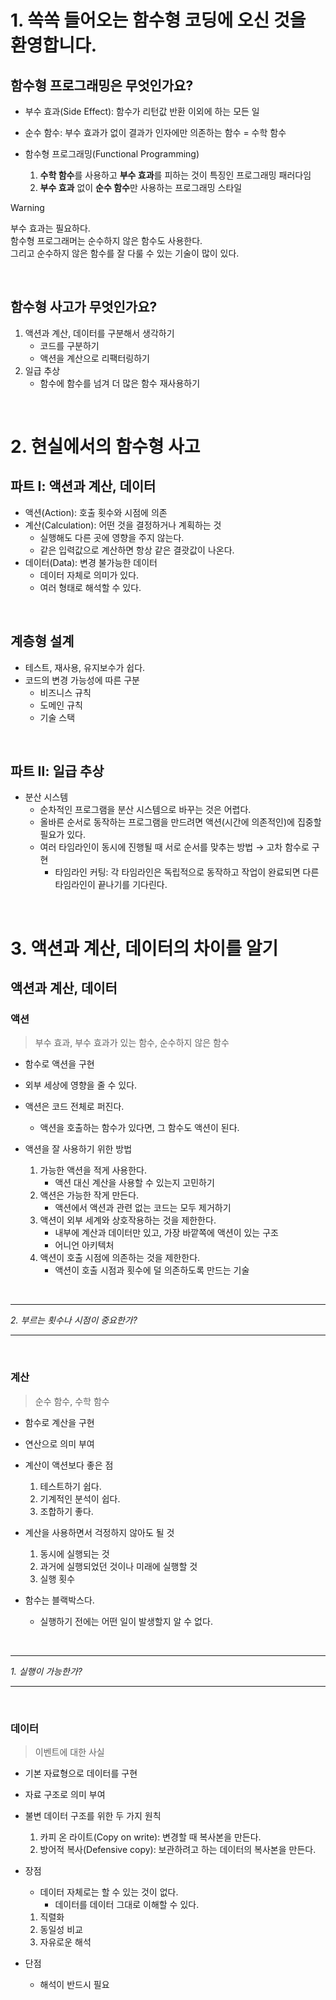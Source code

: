 # 1. 쏙쏙 들어오는 함수형 코딩에 오신 것을 환영합니다.

## 함수형 프로그래밍은 무엇인가요?

- 부수 효과(Side Effect): 함수가 리턴값 반환 이외에 하는 모든 일
- 순수 함수: 부수 효과가 없이 결과가 인자에만 의존하는 함수 = 수학 함수

- 함수형 프로그래밍(Functional Programming)

  1. **수학 함수**를 사용하고 **부수 효과**를 피하는 것이 특징인 프로그래밍 패러다임
  2. **부수 효과** 없이 **순수 함수**만 사용하는 프로그래밍 스타일

> [!WARNING]
> 부수 효과는 필요하다.  
> 함수형 프로그래머는 순수하지 않은 함수도 사용한다.  
> 그리고 순수하지 않은 함수를 잘 다룰 수 있는 기술이 많이 있다.

&nbsp;

## 함수형 사고가 무엇인가요?

1. 액션과 계산, 데이터를 구분해서 생각하기
   - 코드를 구분하기
   - 액션을 계산으로 리팩터링하기
2. 일급 추상
   - 함수에 함수를 넘겨 더 많은 함수 재사용하기

&nbsp;

# 2. 현실에서의 함수형 사고

## 파트 Ⅰ: 액션과 계산, 데이터

- 액션(Action): 호출 횟수와 시점에 의존
- 계산(Calculation): 어떤 것을 결정하거나 계획하는 것
  - 실행해도 다른 곳에 영향을 주지 않는다.
  - 같은 입력값으로 계산하면 항상 같은 결괏값이 나온다.
- 데이터(Data): 변경 불가능한 데이터
  - 데이터 자체로 의미가 있다.
  - 여러 형태로 해석할 수 있다.

&nbsp;

## 계층형 설계

- 테스트, 재사용, 유지보수가 쉽다.
- 코드의 변경 가능성에 따른 구분
  - 비즈니스 규칙
  - 도메인 규칙
  - 기술 스택

&nbsp;

## 파트 Ⅱ: 일급 추상

- 분산 시스템
  - 순차적인 프로그램을 분산 시스템으로 바꾸는 것은 어렵다.
  - 올바른 순서로 동작하는 프로그램을 만드려면 액션(시간에 의존적인)에 집중할 필요가 있다.
  - 여러 타임라인이 동시에 진행될 때 서로 순서를 맞추는 방법 → 고차 함수로 구현
    - 타임라인 커팅: 각 타임라인은 독립적으로 동작하고 작업이 완료되면 다른 타임라인이 끝나기를 기다린다.

&nbsp;

# 3. 액션과 계산, 데이터의 차이를 알기

## 액션과 계산, 데이터

### 액션

> 부수 효과, 부수 효과가 있는 함수, 순수하지 않은 함수

- 함수로 액션을 구현
- 외부 세상에 영향을 줄 수 있다.

- 액션은 코드 전체로 퍼진다.

  - 액션을 호출하는 함수가 있다면, 그 함수도 액션이 된다.

- 액션을 잘 사용하기 위한 방법
  1. 가능한 액션을 적게 사용한다.
     - 액션 대신 계산을 사용할 수 있는지 고민하기
  2. 액션은 가능한 작게 만든다.
     - 액션에서 액션과 관련 없는 코드는 모두 제거하기
  3. 액션이 외부 세계와 상호작용하는 것을 제한한다.
     - 내부에 계산과 데이터만 있고, 가장 바깥쪽에 액션이 있는 구조
     - 어니언 아키텍처
  4. 액션이 호출 시점에 의존하는 것을 제한한다.
     - 액션이 호출 시점과 횟수에 덜 의존하도록 만드는 기술

&nbsp;

---

_2. 부르는 횟수나 시점이 중요한가?_

---

&nbsp;

### 계산

> 순수 함수, 수학 함수

- 함수로 계산을 구현
- 연산으로 의미 부여

- 계산이 액션보다 좋은 점

  1. 테스트하기 쉽다.
  2. 기계적인 분석이 쉽다.
  3. 조합하기 좋다.

- 계산을 사용하면서 걱정하지 않아도 될 것

  1. 동시에 실행되는 것
  2. 과거에 실행되었던 것이나 미래에 실행할 것
  3. 실행 횟수

- 함수는 블랙박스다.
  - 실행하기 전에는 어떤 일이 발생할지 알 수 없다.

&nbsp;

---

_1. 실행이 가능한가?_

---

&nbsp;

### 데이터

> 이벤트에 대한 사실

- 기본 자료형으로 데이터를 구현
- 자료 구조로 의미 부여

- 불변 데이터 구조를 위한 두 가지 원칙

  1. 카피 온 라이트(Copy on write): 변경할 때 복사본을 만든다.
  2. 방어적 복사(Defensive copy): 보관하려고 하는 데이터의 복사본을 만든다.

- 장점

  - 데이터 자체로는 할 수 있는 것이 없다.
    - 데이터를 데이터 그대로 이해할 수 있다.

  1. 직렬화
  2. 동일성 비교
  3. 자유로운 해석

- 단점
  - 해석이 반드시 필요
